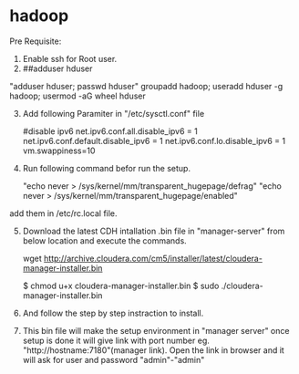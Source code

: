 # hadoop

Pre Requisite:


1) Enable ssh for Root user.
2) ##adduser hduser

"adduser hduser; passwd hduser"
groupadd hadoop; useradd hduser -g hadoop; usermod -aG wheel hduser


3) Add following Paramiter in "/etc/sysctl.conf" file

    #disable ipv6
    net.ipv6.conf.all.disable_ipv6 = 1
    net.ipv6.conf.default.disable_ipv6 = 1
    net.ipv6.conf.lo.disable_ipv6 = 1
    vm.swappiness=10
    
4)  Run following command befor run the setup.

    "echo never > /sys/kernel/mm/transparent_hugepage/defrag" 
    "echo never > /sys/kernel/mm/transparent_hugepage/enabled"

add them in /etc/rc.local file.

5) Download the latest CDH intallation .bin file in "manager-server" from below location and execute the commands.
    
    wget http://archive.cloudera.com/cm5/installer/latest/cloudera-manager-installer.bin
    
    $ chmod u+x cloudera-manager-installer.bin
    $ sudo ./cloudera-manager-installer.bin
7) And follow the step by step instraction to install. 
    
8) This bin file will make the setup environment in "manager server"
    once setup is done it will give link with port number eg. "http://hostname:7180"(manager link).
    Open the link in browser and it will ask for user and password "admin"-"admin"

